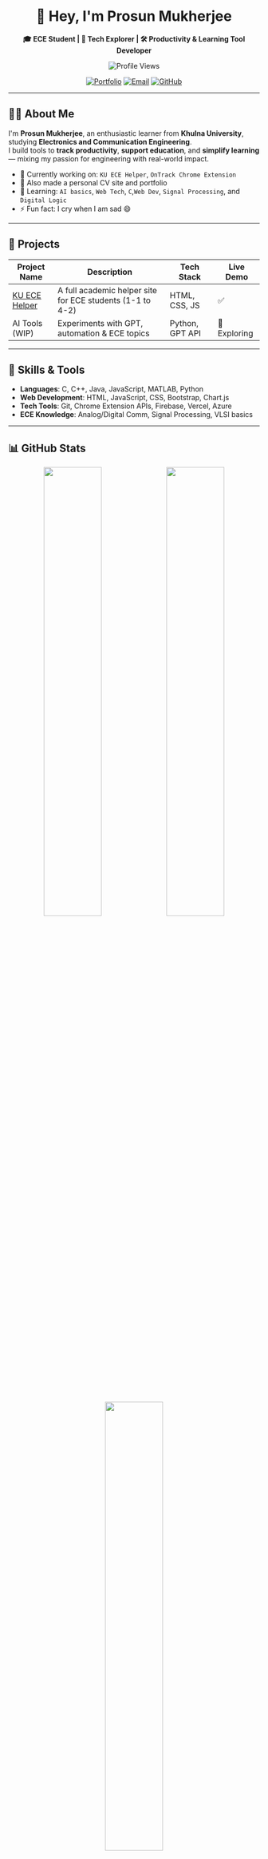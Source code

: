 <div align="center">

# 👋 Hey, I'm Prosun Mukherjee

**🎓 ECE Student | 🧠 Tech Explorer | 🛠️ Productivity & Learning Tool Developer**

![Profile Views](https://komarev.com/ghpvc/?username=ProsunMukherjee&label=Profile%20Views&color=0e75b6&style=flat)

[![Portfolio](https://img.shields.io/badge/🎯_Portfolio-0f172a?style=for-the-badge)](http://itsprosun.me/)
[![Email](https://img.shields.io/badge/📫_Email-me-orange?style=for-the-badge)](mailto:prosunsajal123@gmail.com)
[![GitHub](https://img.shields.io/github/followers/ProsunMukherjee?label=Follow&style=social)](https://github.com/Prosunsajal4)

</div>

---

## 🧑‍💻 About Me

I'm **Prosun Mukherjee**, an enthusiastic learner from **Khulna University**, studying **Electronics and Communication Engineering**.  
I build tools to **track productivity**, **support education**, and **simplify learning** — mixing my passion for engineering with real-world impact.

- 🔭 Currently working on: `KU ECE Helper`, `OnTrack Chrome Extension`
- 💖 Also made a personal CV site and portfolio
- 🌱 Learning: `AI basics`, `Web Tech`, `C`,`Web Dev`, `Signal Processing`, and `Digital Logic`
- ⚡ Fun fact: I cry when I am sad 😄

---

## 🚀 Projects

| Project Name | Description | Tech Stack | Live Demo |
|--------------|-------------|------------|-----------|
| [KU ECE Helper](http://itsprosun.me/KU-ECE-HELPER/) | A full academic helper site for ECE students (1-1 to 4-2) | HTML, CSS, JS | ✅ |
| AI Tools (WIP) | Experiments with GPT, automation & ECE topics | Python, GPT API | 🔬 Exploring |

---

## 🧰 Skills & Tools

- **Languages**: C, C++, Java, JavaScript, MATLAB, Python 
- **Web Development**: HTML, JavaScript, CSS, Bootstrap, Chart.js
- **Tech Tools**: Git, Chrome Extension APIs, Firebase, Vercel, Azure
- **ECE Knowledge**: Analog/Digital Comm, Signal Processing, VLSI basics

---

## 📊 GitHub Stats

<div align="center">

<img src="https://github-readme-stats.vercel.app/api?username=Prosunsajal4&show_icons=true&theme=tokyonight&hide_border=true" width="48%" />
<img src="https://github-readme-streak-stats.herokuapp.com/?user=Prosunsajal4&theme=tokyonight&hide_border=true" width="48%" />
<img src="https://github-readme-stats.vercel.app/api/top-langs/?username=Prosunsajal4&layout=compact&theme=tokyonight&hide_border=true" width="48%" />

</div>

---

## 📫 Connect With Me

- 📬 Email: [prosunsajal123@gmail.com](mailto:prosunsajal123@gmail.com)
- 🌐 Portfolio: [Prosun](http://itsprosun.me)
- 🧠 Want to collaborate on study tools or learning platforms? Ping me!

---

<div align="center">

**“Learning by building. Helping by sharing.”**  
Made with ❤️ by **Prosun Mukherjee**

</div>
